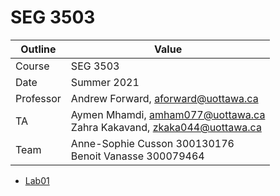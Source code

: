 # SEG 3503

| Outline | Value |
| --- | --- |
| Course | SEG 3503 |
| Date | Summer 2021 |
| Professor | Andrew Forward, aforward@uottawa.ca |
| TA | Aymen Mhamdi, amham077@uottawa.ca <br> Zahra Kakavand, zkaka044@uottawa.ca |
| Team | Anne-Sophie Cusson 300130176<br>Benoit Vanasse 300079464 |

* [Lab01](Lab01)
